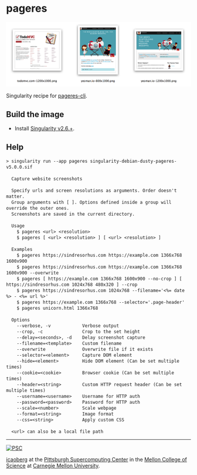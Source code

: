 # pageres

![Screenshot](/images/screenshot-output.png)

Singularity recipe for [pageres-cli](https://github.com/sindresorhus/pageres-cli).

## Build the image

* Install [Singularity v2.6.+](https://sylabs.io/docs/).

## Help
```
> singularity run --app pageres singularity-debian-dusty-pageres-v5.0.0.sif

  Capture website screenshots

  Specify urls and screen resolutions as arguments. Order doesn't matter.
  Group arguments with [ ]. Options defined inside a group will override the outer ones.
  Screenshots are saved in the current directory.

  Usage
    $ pageres <url> <resolution>
    $ pageres [ <url> <resolution> ] [ <url> <resolution> ]

  Examples
    $ pageres https://sindresorhus.com https://example.com 1366x768 1600x900
    $ pageres https://sindresorhus.com https://example.com 1366x768 1600x900 --overwrite
    $ pageres [ https://example.com 1366x768 1600x900 --no-crop ] [ https://sindresorhus.com 1024x768 480x320 ] --crop
    $ pageres https://sindresorhus.com 1024x768 --filename='<%= date %> - <%= url %>'
    $ pageres https://example.com 1366x768 --selector='.page-header'
    $ pageres unicorn.html 1366x768

  Options
    --verbose, -v            Verbose output
    --crop, -c               Crop to the set height
    --delay=<seconds>, -d    Delay screenshot capture
    --filename=<template>    Custom filename
    --overwrite              Overwrite file if it exists
    --selector=<element>     Capture DOM element
    --hide=<element>         Hide DOM element (Can be set multiple times)
    --cookie=<cookie>        Browser cookie (Can be set multiple times)
    --header=<string>        Custom HTTP request header (Can be set multiple times)
    --username=<username>    Username for HTTP auth
    --password=<password>    Password for HTTP auth
    --scale=<number>         Scale webpage
    --format=<string>        Image format
    --css=<string>           Apply custom CSS

  <url> can also be a local file path
```

---
[![PSC](http://www.andrew.cmu.edu/user/icaoberg/images/logos/psc.png)](http://www.psc.edu)

[icaoberg](http://www.andrew.cmu.edu/~icaoberg) at the [Pittsburgh Supercomputing Center](http://www.psc.edu) in the [Mellon College of Science](https://www.cmu.edu/mcs/) at [Carnegie Mellon University](http://www.cmu.edu).
